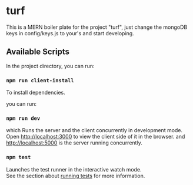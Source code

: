 # turf

This is a MERN boiler plate for the project "turf", just change the mongoDB keys in config/keys.js to your's and start developing.

## Available Scripts

In the project directory, you can run:

### `npm run client-install`

To install dependencies.

you can run:

### `npm run dev`

which Runs the server and the client concurrently in development mode.<br>
Open [http://localhost:3000](http://localhost:3000) to view the client side of it in the browser.
and [http://localhost:5000](http://localhost:5000) is the server running concurrently.

### `npm test`

Launches the test runner in the interactive watch mode.<br>
See the section about [running tests](https://facebook.github.io/create-react-app/docs/running-tests) for more information.